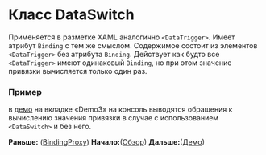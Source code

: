 # Класс DataSwitch

Применяется в разметке XAML аналогично `<DataTrigger>`. Имеет атрибут `Binding` с тем же смыслом. Содержимое состоит из элементов `<DataTrigger>` без атрибута `Binding`. Действует как будто все `<DataTrigger>` имеют одинаковый `Binding`, но при этом значение привязки вычисляется только один раз.

### Пример
в [демо](Демо) на вкладке  «Demo3» на консоль выводятся обращения к вычислению значения привязки в случае с использованием `<DataSwitch>` и без него.






**Раньше:** ([BindingProxy](BindingProxy-ru)) **Начало:**([Обзор](Обзор)) **Дальше:**([Демо](Демо))